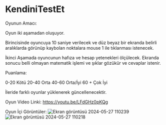 # KendiniTestEt

Oyunun Amacı:

Oyun iki aşamadan oluşuyor. 

Birincisinde oyuncuya 10 saniye verilecek ve düz beyaz bir 
ekranda belirli aralıklarda görünüp kaybolan noktalara mouse 1 ile tıklanması istenecek.

İkinci Aşamada oyuncunun hafıza ve hesap yetenekleri ölçülecek. Ekranda sonucu belli 
olmayan matematik işlemi ve şıklar gözükür ve cevaplar istenir.

Puanlama:

0-20 Kötü
20-40 Orta
40-60 Orta/İyi
60 + Çok İyi

İleride farklı oyunlar yüklenerek güncellenecektir.

Oyun Video Linki: https://youtu.be/LFdGHz0pKQg

Oyun İçi Görüntüler: 
![Ekran görüntüsü 2024-05-27 110239](https://github.com/EmirhanKoseoglu/KendiniTestEt/assets/148708886/92c1aa3e-c41b-417c-a88c-353956eb96a2)
![Ekran görüntüsü 2024-05-27 110218](https://github.com/EmirhanKoseoglu/KendiniTestEt/assets/148708886/6783999a-1d70-4064-a61f-36973c21fe29)
